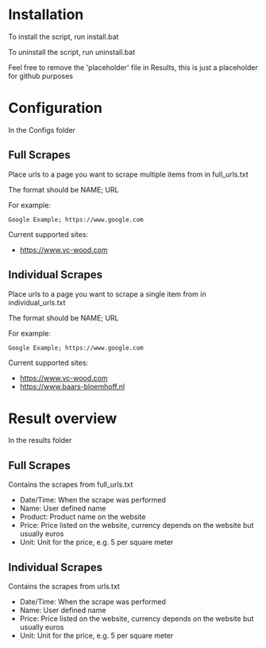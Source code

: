 # Installation

To install the script, run install.bat

To uninstall the script, run uninstall.bat

Feel free to remove the 'placeholder' file in Results, this is just a placeholder for github purposes

# Configuration

In the Configs folder

## Full Scrapes

Place urls to a page you want to scrape multiple items from in full_urls.txt

The format should be NAME; URL

For example:
```
Google Example; https://www.google.com
```

Current supported sites:
- https://www.vc-wood.com

## Individual Scrapes

Place urls to a page you want to scrape a single item from in individual_urls.txt

The format should be NAME; URL

For example:
```
Google Example; https://www.google.com
```

Current supported sites:
- https://www.vc-wood.com
- https://www.baars-bloemhoff.nl

# Result overview

In the results folder

## Full Scrapes

Contains the scrapes from full_urls.txt

- Date/Time: When the scrape was performed
- Name: User defined name
- Product: Product name on the website
- Price: Price listed on the website, currency depends on the website but usually euros
- Unit: Unit for the price, e.g. 5 per square meter

## Individual Scrapes

Contains the scrapes from urls.txt

- Date/Time: When the scrape was performed
- Name: User defined name
- Price: Price listed on the website, currency depends on the website but usually euros
- Unit: Unit for the price, e.g. 5 per square meter